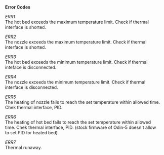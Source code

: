 **Error Codes**

*ERR1*  
The hot bed exceeds the maximum temperature limit. Check if thermal interface is shorted.  
  
*ERR2*  
The nozzle exceeds the  maximum temperature limit. Check if thermal interface is shorted.  
  
*ERR3*  
The hot bed exceeds the minimum temperature limit. Check if thermal inteface is disconnected.  

*ERR4*  
The nozzle exceeds the minimum temperature limit. Check if thermal interface is disconnected.  

*ERR5*  
The heating of nozzle fails to reach the set temperature within allowed time. Chek thermal interface, PID.

*ERR6*  
The heating of hot bed fails to reach the set temperature within allowed time. Chek thermal interface, PID. (stock firmware of Odin-5 doesn't allow to set PID for heated bed)

*ERR7*  
Thermal runaway.
